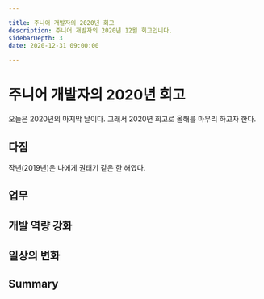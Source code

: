 ```yaml
---

title: 주니어 개발자의 2020년 회고
description: 주니어 개발자의 2020년 12월 회고입니다.
sidebarDepth: 3
date: 2020-12-31 09:00:00

---
```


# 주니어 개발자의 2020년 회고

오늘은 2020년의 마지막 날이다.
그래서 2020년 회고로 올해를 마무리 하고자 한다.

## 다짐

작년(2019년)은 나에게 권태기 같은 한 해였다.

## 업무

## 개발 역량 강화

## 일상의 변화

## Summary